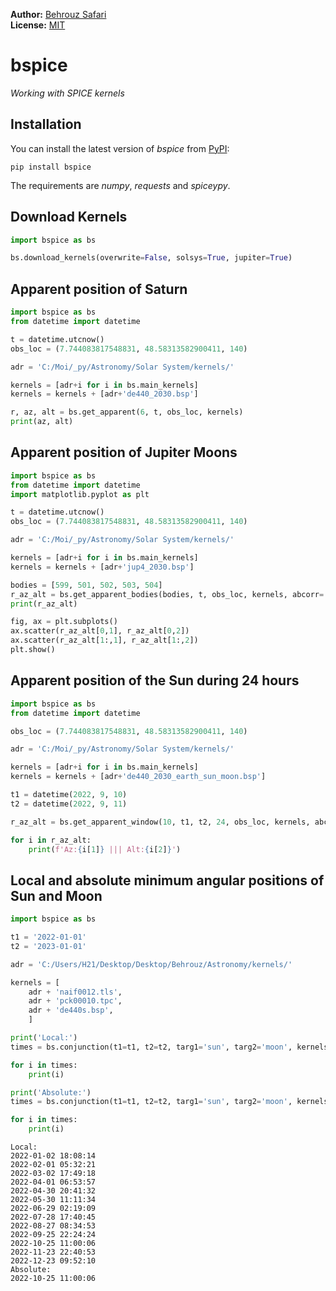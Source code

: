 **Author:** [Behrouz Safari](https://astrodatascience.net/)<br/>
**License:** [MIT](https://opensource.org/licenses/MIT)<br/>

# bspice
*Working with SPICE kernels*


## Installation

You can install the latest version of *bspice* from [PyPI](https://pypi.org/project/bspice/):

    pip install bspice

The requirements are *numpy*, *requests* and *spiceypy*.


## Download Kernels

```python
import bspice as bs

bs.download_kernels(overwrite=False, solsys=True, jupiter=True)
```

## Apparent position of Saturn

```python
import bspice as bs
from datetime import datetime

t = datetime.utcnow()
obs_loc = (7.744083817548831, 48.58313582900411, 140)

adr = 'C:/Moi/_py/Astronomy/Solar System/kernels/'

kernels = [adr+i for i in bs.main_kernels]
kernels = kernels + [adr+'de440_2030.bsp']

r, az, alt = bs.get_apparent(6, t, obs_loc, kernels)
print(az, alt)
```

## Apparent position of Jupiter Moons

```python
import bspice as bs
from datetime import datetime
import matplotlib.pyplot as plt

t = datetime.utcnow()
obs_loc = (7.744083817548831, 48.58313582900411, 140)

adr = 'C:/Moi/_py/Astronomy/Solar System/kernels/'

kernels = [adr+i for i in bs.main_kernels]
kernels = kernels + [adr+'jup4_2030.bsp']

bodies = [599, 501, 502, 503, 504]
r_az_alt = bs.get_apparent_bodies(bodies, t, obs_loc, kernels, abcorr='LT+S')
print(r_az_alt)

fig, ax = plt.subplots()
ax.scatter(r_az_alt[0,1], r_az_alt[0,2])
ax.scatter(r_az_alt[1:,1], r_az_alt[1:,2])
plt.show()
```

## Apparent position of the Sun during 24 hours

```python
import bspice as bs
from datetime import datetime

obs_loc = (7.744083817548831, 48.58313582900411, 140)

adr = 'C:/Moi/_py/Astronomy/Solar System/kernels/'

kernels = [adr+i for i in bs.main_kernels]
kernels = kernels + [adr+'de440_2030_earth_sun_moon.bsp']

t1 = datetime(2022, 9, 10)
t2 = datetime(2022, 9, 11)

r_az_alt = bs.get_apparent_window(10, t1, t2, 24, obs_loc, kernels, abcorr='LT+S')

for i in r_az_alt:
    print(f'Az:{i[1]} ||| Alt:{i[2]}')
```

## Local and absolute minimum angular positions of Sun and Moon

```python
import bspice as bs

t1 = '2022-01-01'
t2 = '2023-01-01'

adr = 'C:/Users/H21/Desktop/Desktop/Behrouz/Astronomy/kernels/'

kernels = [
    adr + 'naif0012.tls',
    adr + 'pck00010.tpc',
    adr + 'de440s.bsp',
    ]

print('Local:')
times = bs.conjunction(t1=t1, t2=t2, targ1='sun', targ2='moon', kernels=kernels)

for i in times:
    print(i)

print('Absolute:')
times = bs.conjunction(t1=t1, t2=t2, targ1='sun', targ2='moon', kernels=kernels, relate='ABSMIN')

for i in times:
    print(i)
```

```
Local:
2022-01-02 18:08:14
2022-02-01 05:32:21
2022-03-02 17:49:18
2022-04-01 06:53:57
2022-04-30 20:41:32
2022-05-30 11:11:34
2022-06-29 02:19:09
2022-07-28 17:40:45
2022-08-27 08:34:53
2022-09-25 22:24:24
2022-10-25 11:00:06
2022-11-23 22:40:53
2022-12-23 09:52:10
Absolute:
2022-10-25 11:00:06
```
